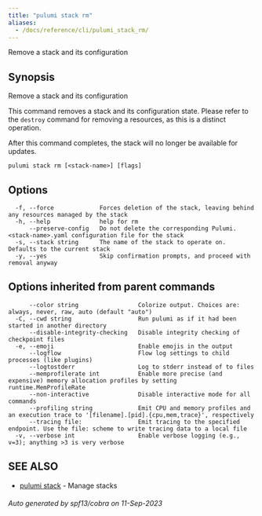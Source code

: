 ```yaml
---
title: "pulumi stack rm"
aliases:
  - /docs/reference/cli/pulumi_stack_rm/
---
```




Remove a stack and its configuration

## Synopsis

Remove a stack and its configuration

This command removes a stack and its configuration state.  Please refer to the
`destroy` command for removing a resources, as this is a distinct operation.

After this command completes, the stack will no longer be available for updates.

```
pulumi stack rm [<stack-name>] [flags]
```

## Options

```
  -f, --force             Forces deletion of the stack, leaving behind any resources managed by the stack
  -h, --help              help for rm
      --preserve-config   Do not delete the corresponding Pulumi.<stack-name>.yaml configuration file for the stack
  -s, --stack string      The name of the stack to operate on. Defaults to the current stack
  -y, --yes               Skip confirmation prompts, and proceed with removal anyway
```

## Options inherited from parent commands

```
      --color string                 Colorize output. Choices are: always, never, raw, auto (default "auto")
  -C, --cwd string                   Run pulumi as if it had been started in another directory
      --disable-integrity-checking   Disable integrity checking of checkpoint files
  -e, --emoji                        Enable emojis in the output
      --logflow                      Flow log settings to child processes (like plugins)
      --logtostderr                  Log to stderr instead of to files
      --memprofilerate int           Enable more precise (and expensive) memory allocation profiles by setting runtime.MemProfileRate
      --non-interactive              Disable interactive mode for all commands
      --profiling string             Emit CPU and memory profiles and an execution trace to '[filename].[pid].{cpu,mem,trace}', respectively
      --tracing file:                Emit tracing to the specified endpoint. Use the file: scheme to write tracing data to a local file
  -v, --verbose int                  Enable verbose logging (e.g., v=3); anything >3 is very verbose
```

## SEE ALSO

* [pulumi stack](/docs/cli/commands/pulumi_stack/)	 - Manage stacks

###### Auto generated by spf13/cobra on 11-Sep-2023
